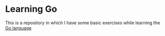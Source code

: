 # Learning **Go**

This is a repository in which I have some basic exercises while learning the [Go language](https://golangr.com/)
